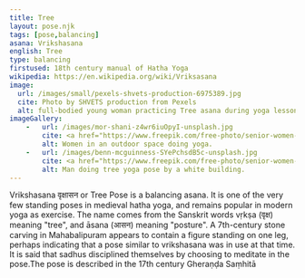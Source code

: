 ```yaml
---
title: Tree
layout: pose.njk
tags: [pose,balancing]
asana: Vrikshasana
english: Tree
type: balancing
firstused: 18th century manual of Hatha Yoga
wikipedia: https://en.wikipedia.org/wiki/Vriksasana
image: 
  url: /images/small/pexels-shvets-production-6975389.jpg
  cite: Photo by SHVETS production from Pexels
  alt: full-bodied young woman practicing Tree asana during yoga lesson
imageGallery:
    -   url: /images/mor-shani-z4wr6iuOpyI-unsplash.jpg
        cite: <a href="https://www.freepik.com/free-photo/senior-women-doing-side-plank-exercise_1280116.htm#page=1&query=side%20plank%20pose&position=25&from_view=search">photo<a> by <a href="https://unsplash.com/@morsha">Mor Shani.</a> from Unsplash
        alt: Women in an outdoor space doing yoga. 
    -   url: /images/benn-mcguinness-SYePchsdB5c-unsplash.jpg
        cite: <a href="https://www.freepik.com/free-photo/senior-women-doing-side-plank-exercise_1280116.htm#page=1&query=side%20plank%20pose&position=25&from_view=search">photo<a> by <a href="https://unsplash.com/@bennmcguinness">Ben Mcguiness.</a> from Unsplash
        alt: Man doing tree yoga pose by a white building.
---
```



Vrikshasana वृक्षासन or Tree Pose is a balancing asana. It is one of the very few standing poses in medieval hatha yoga, and remains popular in modern yoga as exercise.
The name comes from the Sanskrit words vṛkṣa (वृक्ष) meaning "tree", and āsana (आसन) meaning "posture".
A 7th-century stone carving in Mahabalipuram appears to contain a figure standing on one leg, perhaps indicating that a pose similar to vrikshasana was in use at that time. It is said that sadhus disciplined themselves by choosing to meditate in the pose.The pose is described in the 17th century Gheraṇḍa Saṃhitā 